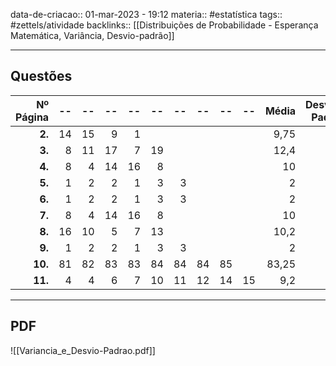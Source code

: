 data-de-criacao:: 01-mar-2023 - 19:12
materia:: #estatística
tags:: #zettels/atividade
backlinks:: [[Distribuições de Probabilidade - Esperança Matemática, Variância, Desvio-padrão]]

---


## Questões
| **Nº Página** | **--** | **--** | **--** | **--** | **--** | **--** | **--** | **--** | **--** | **Média** | **Desvio-Padrão** | **Variância** | **Moda** | **Mediana** |
|--------------:|--------------:|--------------:|--------------:|--------------:|--------------:|--------------:|--------------:|--------------:|--------------:|----------:|------------------:|--------------:|---------:|------------:|
| **2.**        | 14            | 15            | 9             | 1             |               |               |               |               |               | 9,75      |                   | 30,7          |          |             |
| **3.**        | 8             | 11            | 17            | 7             | 19            |               |               |               |               | 12,4      |                   | 23,0          |          |             |
| **4.**        | 8             | 4             | 14            | 16            | 8             |               |               |               |               | 10        |                   | 19,2          |          |             |
| **5.**        | 1             | 2             | 2             | 1             | 3             | 3             |               |               |               | 2         |                   | 0,7           |          |             |
| **6.**        | 1             | 2             | 2             | 1             | 3             | 3             |               |               |               | 2         | 0,8               | 0,7           |          |             |
| **7.**        | 8             | 4             | 14            | 16            | 8             |               |               |               |               | 10        | 4,4               | 19,2          |          |             |
| **8.**        | 16            | 10            | 5             | 7             | 13            |               |               |               |               | 10,2      | 4,0               | 15,8          |          |             |
| **9.**        | 1             | 2             | 2             | 1             | 3             | 3             |               |               |               | 2         | 0,8               | 0,7           |          |             |
| **10.**       | 81            | 82            | 83            | 83            | 84            | 84            | 84            | 85            |               | 83,25     | 1,2               | 1,4           |          |             |
| **11.**       | 4             | 4             | 6             | 7             | 10            | 11            | 12            | 14            | 15            | 9,2       | 3,9               | 15,3          | 4        | 10          |



---
## PDF

![[Variancia_e_Desvio-Padrao.pdf]]